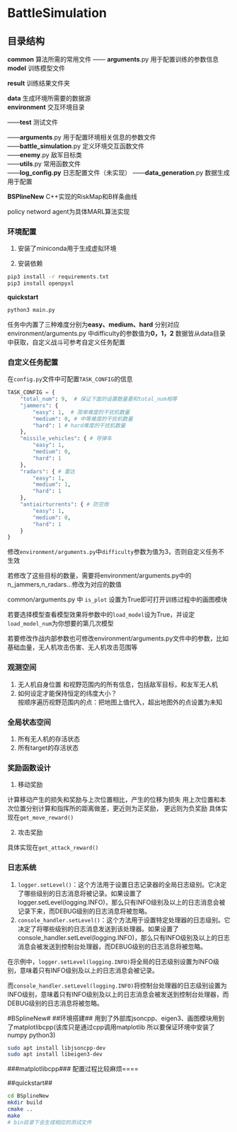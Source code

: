 # BattleSimulation

## 目录结构

**common** 算法所需的常用文件
—— **arguments**.py  用于配置训练的参数信息
**model** 训练模型文件  

**result** 训练结果文件夹

**data**  生成环境所需要的数据源  
**environment**  交互环境目录  

——**test** 测试文件

——**arguments**.py 用于配置环境相关信息的参数文件  
——**battle_simulation**.py 定义环境交互函数文件  
——**enemy**.py 敌军目标类  
——**utils**.py 常用函数文件  
——**log_config.py** 日志配置文件（未实现）
——**data_generation**.py 数据生成用于配置

**BSPlineNew** C++实现的RiskMap和B样条曲线

policy netword agent为具体MARL算法实现


### 环境配置

1. 安装了miniconda用于生成虚拟环境

2. 安装依赖

```bash
pip3 install -r requirements.txt
pip3 install openpyxl
```

**quickstart**

```bash
python3 main.py
```

任务中内置了三种难度分别为**easy、medium、hard** 分别对应environment/arguments.py 中difficulty的参数值为**0，1，2** 数据皆从data目录中获取，自定义战斗可参考自定义任务配置

### 自定义任务配置

在`config.py`文件中可配置`TASK_CONFIG`的信息

```python
TASK_CONFIG = {
    "total_num": 9,  # 保证下面的设置数量要和total_num相等
    "jammers": {
        "easy": 1,  # 简单难度的干扰机数量
        "medium": 0, # 中等难度的干扰机数量
        "hard": 1 # hard难度的干扰机数量
    },
    "missile_vehicles": { # 导弹车
        "easy": 1,
        "medium": 0,
        "hard": 1
    },
    "radars": { # 雷达
        "easy": 1,
        "medium": 1,
        "hard": 1
    },
    "antiairturrents": { # 防空炮
        "easy": 1,
        "medium": 0,
        "hard": 1
    }
}
```

修改`environment/arguments.py`中`difficulty`参数为值为3，否则自定义任务不生效

若修改了这些目标的数量，需要将environment/arguments.py中的n_jammers,n_radars...修改为对应的数值

common/arguments.py 中 `is_plot` 设置为True即可打开训练过程中的画图模块

若要选择模型查看模型效果将参数中的`load_model`设为True，并设定`load_model_num`为你想要的第几次模型

若要修改作战内部参数也可修改environment/arguments.py文件中的参数，比如基础血量，无人机攻击伤害、无人机攻击范围等

### 观测空间

1. 无人机自身位置 和视野范围内的所有信息，包括敌军目标，和友军无人机
2. 如何设定才能保持恒定的纬度大小？  
   按顺序遍历视野范围内的点：把地图上值代入，超出地图外的点设置为未知

### 全局状态空间

1. 所有无人机的存活状态
2. 所有target的存活状态

### 奖励函数设计

1. 移动奖励

计算移动产生的损失和奖励与上次位置相比，产生的位移为损失 
用上次位置和本次位置分别计算和指挥所的距离做差，更近则为正奖励，
更远则为负奖励 具体实现在`get_move_reward()`

2. 攻击奖励

具体实现在`get_attack_reward()`




### 日志系统

1. `logger.setLevel()`：这个方法用于设置日志记录器的全局日志级别。它决定了哪些级别的日志消息将被记录。如果设置了logger.setLevel(logging.INFO)，那么只有INFO级别及以上的日志消息会被记录下来，而DEBUG级别的日志消息将被忽略。
2. `console_handler.setLevel()`：这个方法用于设置特定处理器的日志级别。它决定了将哪些级别的日志消息发送到该处理器。如果设置了console_handler.setLevel(logging.INFO)，那么只有INFO级别及以上的日志消息会被发送到控制台处理器，而DEBUG级别的日志消息将被忽略。

在示例中，`logger.setLevel(logging.INFO)`将全局的日志级别设置为INFO级别，意味着只有INFO级别及以上的日志消息会被记录。

而`console_handler.setLevel(logging.INFO)`将控制台处理器的日志级别设置为INFO级别，意味着只有INFO级别及以上的日志消息会被发送到控制台处理器，而DEBUG级别的日志消息将被忽略。


#BSplineNew#
##环境搭建##
用到了外部库jsoncpp、eigen3、画图模块用到了matplotlibcpp(该库只是通过cpp调用matplotlib 所以要保证环境中安装了numpy python3)
```bash
sudo apt install libjsoncpp-dev
sudo apt install libeigen3-dev
```
###matplotlibcpp###
配置过程比较麻烦====

##quickstart##
```bash
cd BSplineNew
mkdir build
cmake ..
make
# bin目录下会生成相应的测试文件
```
